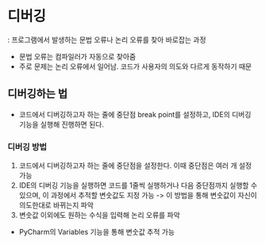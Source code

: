 # 디버깅

: 프로그램에서 발생하는 문법 오류나 논리 오류를 찾아 바로잡는 과정

- 문법 오류는 컴파일러가 자동으로 찾아줌
- 주로 문제는 논리 오류에서 일어남. 코드가 사용자의 의도와 다르게 동작하기 때문

## 디버깅하는 법

- 코드에서 디버깅하고자 하는 줄에 중단점 break point를 설정하고, IDE의 디버깅 기능을 실행해 진행하면 된다.

### 디버깅 방법

1. 코드에서 디버깅하고자 하는 줄에 중단점을 설정한다. 이때 중단점은 여러 개 설정 가능
2. IDE의 디버깅 기능을 실행하면 코드를 1줄씩 실행하거나 다음 중단점까지 실행할 수 있으며, 이 과정에서 추적할 변숫값도 지정 가능 -> 이 방법을 통해 변숫값이 자신이 의도한대로 바뀌는지 파악
3. 변숫값 이외에도 원하는 수식을 입력해 논리 오류를 파악

- PyCharm의 Variables 기능을 통해 변숫값 추적 가능
